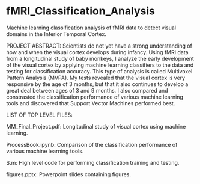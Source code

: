 # fMRI_Classification_Analysis
Machine learning classification analysis of fMRI data to detect visual domains in the Inferior Temporal Cortex.


PROJECT ABSTRACT:
Scientists do not yet have a strong understanding of how and when the visual cortex develops
during infancy. Using fMRI data from a longitudinal study of baby monkeys, I analyze the early
development of the visual cortex by applying machine learning classifiers to the data and
testing for classification accuracy.  This type of analysis is called Multivoxel Pattern Analysis (MVPA).
My tests revealed that the visual cortex is very responsive by the age of 3 months, but that it also continues 
to develop a great deal between ages of 3 and 9 months.  I also compared and constrasted the classification 
performance of various machine learning tools and discovered that Support Vector Machines performed best.


LIST OF TOP LEVEL FILES:

MM_Final_Project.pdf: Longitudinal study of visual cortex using machine learning.

ProcessBook.ipynb:  Comparison of the classification performance of various machine learning tools.

S.m: High level code for performing classification training and testing.

figures.pptx: Powerpoint slides containing figures.
